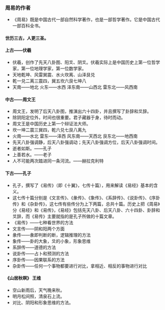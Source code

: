 ### 周易的作者
- 《周易》既是中国古代一部自然科学著作，也是一部哲学著作。它是中国古代一部百科全书。
#### 世历三古，人更三圣。
#### 上古——伏羲
- 伏羲，创作了先天八卦图、阳爻、阴爻。伏羲实际上是中国历史上第一位哲学家，第一位地理学家，第一位数学家。
- 天地乾坤、风雷巽震、水火坎离、山泽艮兑
- 乾一兑二离三震四，巽五坎六艮七坤八
- 天南——地北 火东——水西 泽东南——山西北 雷东北——风西南
#### 中古——周文王
- 周文王，发明了后天八卦图，推演出六十四卦，并且撰写了卦辞和爻辞。
- 除阴阳定位外，时间也很重要。君子藏器于身，待时而动。
- 周文王是中国历史上第一个辩证法大师。
- 坎一坤二震三巽四，乾六兑七艮八离九
- 火南——水北 雷东——泽西 风东南——天西北 艮东北——地西南
- 先天八卦强调静，后天八卦强调动；先天八卦强调方位，后天八卦强调时间。
- 逝者如斯。——孔子
- 上善若水。——老子
- 人不可能两次踏进同一条河流。——赫拉克利特
#### 下古——孔子
- 孔子，撰写了《易传》（即《十翼》，七传十篇），用来解读《易经》基本的含义。
- 这七传十篇分别是《文言传》、《彖传》、《象传》、《系辞传》、《说卦传》、《序卦传》和《杂卦传》，这七传有些传分为上下两篇，总共十篇。历史上把《周易》分《易经》和《易传》，《易经》包括先天八卦、后天八卦、六十四卦、卦辞和爻辞，而《易传》主要就指的是孔子所做的十篇文章。
- 《易传》——七种看世界的方法
- 文言传——阴和阳两个方面
- 彖传——彖即判断的断，逻辑推理的方法
- 象传——卦的大象，爻的小象，形象思维
- 系辞传——道德的方法
- 说卦传——占卜和预测的方法
- 序卦传——因果联系的方法
- 杂卦传——任何一个事物都要进行对比，拿相近、相反的事物进行对比
#### 《山居秋暝》 王维
- 空山新雨后，天气晚来秋。
- 明月松间照，清泉石上流。
- 对比、阴阳和形象思维的方法。
